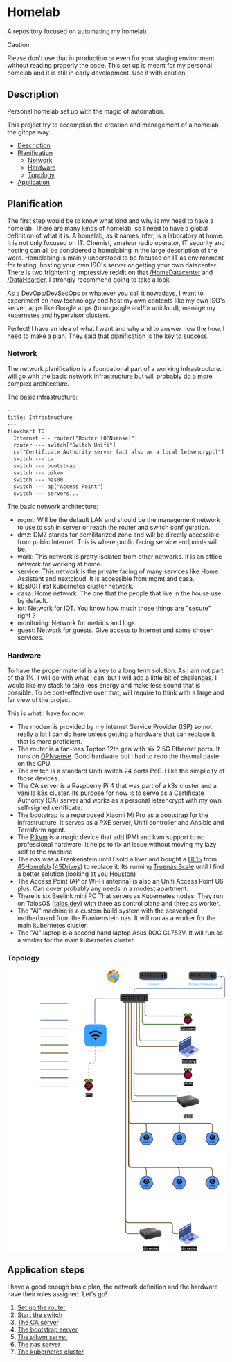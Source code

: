 
# Homelab

A repository focused on automating my homelab

> [!CAUTION]
> Please don't use that in production or even for your staging environment
> without reading properly the code. This set up is meant for my personal
> homelab and it is still in early development. Use it with caution.

## Description

Personal homelab set up with the magic of automation.

This project try to accomplish the creation and management of a homelab the
gitops way.

- [Description](#description)
- [Planification](#planification)
  - [Network](#network)
  - [Hardware](#hardware)
  - [Topology](#topology)
- [Application](#application-steps)

## Planification

The first step would be to know what kind and why is my need to have a homelab.
There are many kinds of homelab, so I need to have a global definition of what
it is. A homelab, as it names infer, is a laboratory at home. It is not only
focused on IT. Chemist, amateur radio operator, IT security and hosting can all
be considered a homelabing in the large description of the word. Homelabing is
mainly understood to be focused on IT as environment for testing, hosting your
own ISO's server or getting your own datacenter. There is two frightening
impressive reddit on that
[/HomeDatacenter](https://www.reddit.com/r/HomeDataCenter/)
and [/DataHoarder](https://www.reddit.com/r/Datahoarder).
I strongly recommend going to take a look.

As a DevOps/DevSecOps or whatever you call it nowadays, I want to experiment on
new technology and host my own contents like my own ISO's server, apps like
Google apps (to ungoogle and/or unicloud), manage my kubernetes and hypervisor
clusters.

Perfect! I have an idea of what I want and why and to answer now the how, I
need to make a plan. They said that planification is the key to success.

### Network

The network planification is a foundational part of a working infrastructure.
I will go with the basic network infrastructure but will probably do a more
complex architecture.

The basic infrastructure:

```mermaid
---
title: Infrastructure
---
flowchart TB
  Internet --- router["Router (OPNsense)"]
  router --- switch["Switch Unifi"]
  ca["Certificate Authority server (act also as a local letsencrypt)"]
  switch --- ca
  switch --- bootstrap
  switch --- pikvm
  switch --- nas00
  switch --- ap["Access Point"]
  switch --- servers...
```

The basic network architecture:

- mgmt: Will be the default LAN and should be the management network to use to
ssh in server or reach the router and switch configuration.
- dmz: DMZ stands for demilitarized zone and will be directly accessible from
public Internet. This is where public facing service endpoints will be.
- work: This network is pretty isolated from other networks. It is an office
network for working at home.
- service: This network is the private facing of many services like
Home Assistant and nextcloud. It is accessible from mgmt and casa.
- k8s00: First kubernetes cluster network.
- casa: Home network. The one that the people that live in the house use by
default.
- iot: Network for IOT. You know how much those things are "secure" right ?
- monitoring: Network for metrics and logs.
- guest: Network for guests. Give access to Internet and some chosen services.

### Hardware

To have the proper material is a key to a long term solution. As I am not part
of the 1%, I will go with what I can, but I will add a little bit of challenges.
I would like my stack to take less energy and make less sound that is possible.
To be cost-effective over that, will require to think with a large and far view
of the project.

This is what I have for now:

- The modem is provided by my Internet Service Provider (ISP) so not really a
lot I can do here unless getting a hardware that can replace it that is more
proficient.
- The router is a fan-less Topton 12th gen with six 2.5G Ethernet ports. It runs
on [OPNsense](https://opnsense.org/). Good hardware but I had to redo the
thermal paste on the CPU.
- The switch is a standard Unifi switch 24 ports PoE. I like the simplicity of
those devices.
- The CA server is a Raspberry Pi 4 that was part of a k3s cluster and a vanilla
k8s cluster. Its purpose for now is to serve as a Certificate Authority (CA)
server and works as a personal letsencrypt with my own self-signed certificate.
- The bootstrap is a repurposed Xiaomi Mi Pro as a bootstrap for the
infrastructure. It serves as a PXE server, Unifi controller and Ansible and
Terraform agent.
- The [Pikvm](https://pikvm.org/) is a magic device that add IPMI and kvm
support to no professional hardware. It helps to fix an issue without moving my
lazy self to the machine.
- The nas was a Frankenstein until I sold a liver and bought a
[HL15](https://store.45homelab.com/configure/hl15)
from
[45Homelab](https://45homelab.com/)
([45Drives](https://www.45drives.com/))
to replace it. Its running
[Truenas Scale](https://www.truenas.com/truenas-scale/)
until I find a better solution (looking at you
[Houston](https://www.45drives.com/solutions/houston/))
- The Access Point (AP or Wi-Fi antenna) is also an Unifi Access Point U6 plus.
Can cover probably any needs in a modest apartment.
- There is six Beelink mini PC That serves as Kubernetes nodes. They run on
TalosOS ([talos.dev](https://www.talos.dev/)) with three as control plane and
three as worker.
- The "AI" machine is a custom build system with the scavenged motherboard from
the Frankenstein nas. It will run as a worker for the main kubernetes cluster.
- The "AI" laptop is a second hand laptop Asus ROG GL753V. It will run as a
worker for the main kubernetes cluster.

### Topology

![topology diagram](./assets/topology.png)

## Application steps

I have a good enough basic plan, the network definition and the hardware have
their roles assigned. Let's go!

1. [Set up the router](./docs/application/1_setup_the_router.md)
2. [Start the switch](./docs/application/2_start_the_switch.md)
3. [The CA server](./docs/application/3_the_ca_server.md)
4. [The bootstrap server](./docs/application/4_the_bootstrap_server.md)
5. [The pikvm server](./docs/application/5_the_pikvm_server.md)
6. [The nas server](./docs/application/6_the_nas_server.md)
7. [The kubernetes cluster](./docs/application/7_the_kubernetes_cluster.md)
